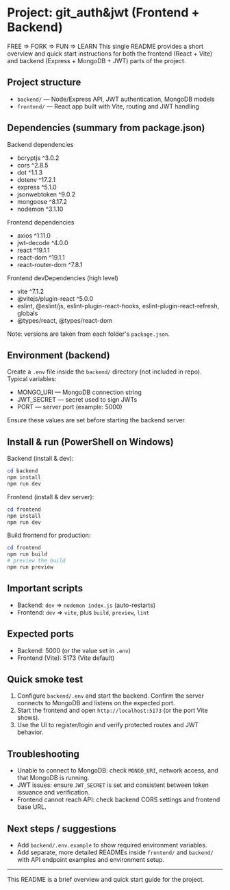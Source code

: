 # Project: git_auth&jwt (Frontend + Backend)
FREE => FORK => FUN => LEARN
This single README provides a short overview and quick start instructions for both the frontend (React + Vite) and backend (Express + MongoDB + JWT) parts of the project.

## Project structure

- `backend/` — Node/Express API, JWT authentication, MongoDB models
- `frontend/` — React app built with Vite, routing and JWT handling

## Dependencies (summary from package.json)

Backend dependencies
- bcryptjs ^3.0.2
- cors ^2.8.5
- dot ^1.1.3
- dotenv ^17.2.1
- express ^5.1.0
- jsonwebtoken ^9.0.2
- mongoose ^8.17.2
- nodemon ^3.1.10

Frontend dependencies
- axios ^1.11.0
- jwt-decode ^4.0.0
- react ^19.1.1
- react-dom ^19.1.1
- react-router-dom ^7.8.1

Frontend devDependencies (high level)
- vite ^7.1.2
- @vitejs/plugin-react ^5.0.0
- eslint, @eslint/js, eslint-plugin-react-hooks, eslint-plugin-react-refresh, globals
- @types/react, @types/react-dom

Note: versions are taken from each folder's `package.json`.

## Environment (backend)

Create a `.env` file inside the `backend/` directory (not included in repo). Typical variables:

- MONGO_URI — MongoDB connection string
- JWT_SECRET — secret used to sign JWTs
- PORT — server port (example: 5000)

Ensure these values are set before starting the backend server.

## Install & run (PowerShell on Windows)

Backend (install & dev):

```powershell
cd backend
npm install
npm run dev
```

Frontend (install & dev server):

```powershell
cd frontend
npm install
npm run dev
```

Build frontend for production:

```powershell
cd frontend
npm run build
# preview the build
npm run preview
```

## Important scripts

- Backend: `dev` => `nodemon index.js` (auto-restarts)
- Frontend: `dev` => `vite`, plus `build`, `preview`, `lint`

## Expected ports

- Backend: 5000 (or the value set in `.env`)
- Frontend (Vite): 5173 (Vite default)

## Quick smoke test

1. Configure `backend/.env` and start the backend. Confirm the server connects to MongoDB and listens on the expected port.
2. Start the frontend and open `http://localhost:5173` (or the port Vite shows).
3. Use the UI to register/login and verify protected routes and JWT behavior.

## Troubleshooting

- Unable to connect to MongoDB: check `MONGO_URI`, network access, and that MongoDB is running.
- JWT issues: ensure `JWT_SECRET` is set and consistent between token issuance and verification.
- Frontend cannot reach API: check backend CORS settings and frontend base URL.

## Next steps / suggestions

- Add `backend/.env.example` to show required environment variables.
- Add separate, more detailed READMEs inside `frontend/` and `backend/` with API endpoint examples and environment setup.

---

This README is a brief overview and quick start guide for the project.
